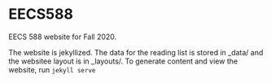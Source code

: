 # EECS588
EECS 588 website for Fall 2020.

The website is jekyllized. The data for the reading list is stored in _data/ and the websitee layout is in _layouts/. To generate content and view the website, run `jekyll serve`
